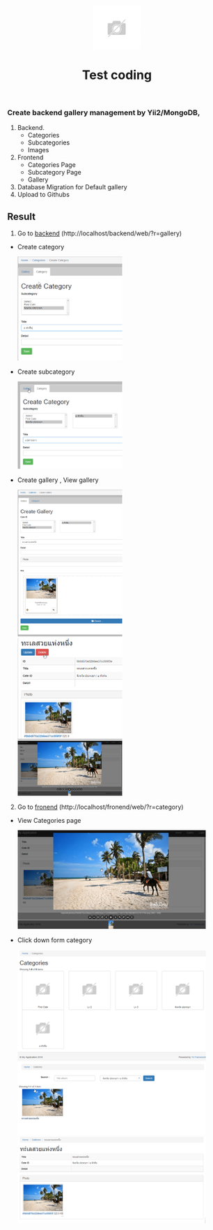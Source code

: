 <p align="center">
    <a href="https://github.com/yiisoft" target="_blank">
        <img src="/uploads/no-image.jpg" height="100px">
    </a>
    <h1 align="center">Test coding</h1>
    <br>
</p>

### Create backend gallery management by Yii2/MongoDB,
1. Backend.
   - Categories
   - Subcategories
   - Images
2. Frontend
   - Categories Page
   - Subcategory Page
   - Gallery
3. Database Migration for Default gallery
4. Upload to Githubs


Result
------
1. Go to [backend](http://localhost/backend/web/?r=gallery) \(http://localhost/backend/web/?r=gallery)

  - Create category

    <img src="/guide/1.png" width="50%">

  - Create subcategory

    <img src="/guide/2.png" width="50%">

  - Create gallery , View gallery

    <img src="/guide/3.png" width="50%"> <img src="/guide/4.png" width="50%"> <img src="/guide/5.png" width="50%">

2. Go to [fronend](http://localhost/fronend/web/?r=category) \(http://localhost/fronend/web/?r=category)

  - View Categories page

    <img src="/guide/5.png" width="90%">

  - Click down form category

    <img src="/guide/6.png" width="90%">

    <img src="/guide/7.png" width="90%">

    <img src="/guide/8.png" width="90%">
